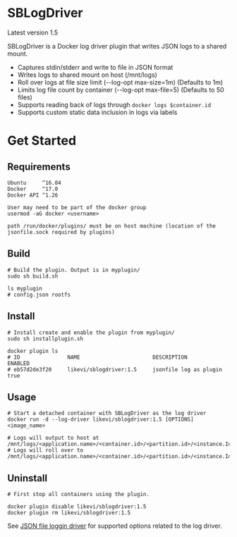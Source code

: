 ﻿# SBLogDriver
 
Latest version 1.5

SBLogDriver is a Docker log driver plugin that writes JSON logs to a shared mount.
* Captures stdin/stderr and write to file in JSON format
* Writes logs to shared mount on host (/mnt/logs)
* Roll over logs at file size limit (--log-opt max-size=1m) (Defaults to 1m)
* Limits log file count by container (--log-opt max-file=5) (Defaults to 50 files)
* Supports reading back of logs through `docker logs $container.id`
* Supports custom static data inclusion in logs via labels

# Get Started
## Requirements
```
Ubuntu     ^16.04
Docker     ^17.0
Docker API ^1.26

User may need to be part of the docker group
usermod -aG docker <username>

path /run/docker/plugins/ must be on host machine (location of the jsonfile.sock required by plugins)
```
## Build
```
# Build the plugin. Output is in myplugin/
sudo sh build.sh

ls myplugin
# config.json rootfs
```

## Install
```
# Install create and enable the plugin from myplugin/
sudo sh installplugin.sh

docker plugin ls
# ID               NAME                       DESCRIPTION                ENABLED
# eb57d2de3f20     likevi/sblogdriver:1.5     jsonfile log as plugin     true
```

## Usage
```
# Start a detached container with SBLogDriver as the log driver
docker run -d --log-driver likevi/sblogdriver:1.5 [OPTIONS] <image_name>

# Logs will output to host at /mnt/logs/<application.name>/<container.id>/<partition.id>/<instance.Id>/codepackages/<codepackage.Name>/<codepackage.InstanceId>/application.log
# Logs will roll over to /mnt/logs/<application.name>/<container.id>/<partition.id>/<instance.Id>/codepackages/<codepackage.Name>/<codepackage.InstanceId>/application.log.1
```

## Uninstall
```
# First stop all containers using the plugin.

docker plugin disable likevi/sblogdriver:1.5
docker plugin rm likevi/sblogdriver:1.5
```

See [JSON file loggin driver](https://docs.docker.com/config/containers/logging/json-file/) for supported options related to the log driver.
